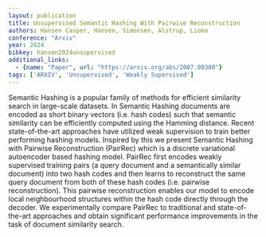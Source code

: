 ```yaml
---
layout: publication
title: Unsupervised Semantic Hashing With Pairwise Reconstruction
authors: Hansen Casper, Hansen, Simonsen, Alstrup, Lioma
conference: "Arxiv"
year: 2024
bibkey: hansen2024unsupervised
additional_links:
  - {name: "Paper", url: "https://arxiv.org/abs/2007.00380"}
tags: ['ARXIV', 'Unsupervised', 'Weakly Supervised']
---
```

Semantic Hashing is a popular family of methods for efficient similarity search in large-scale datasets. In Semantic Hashing documents are encoded as short binary vectors (i.e. hash codes) such that semantic similarity can be efficiently computed using the Hamming distance. Recent state-of-the-art approaches have utilized weak supervision to train better performing hashing models. Inspired by this we present Semantic Hashing with Pairwise Reconstruction (PairRec) which is a discrete variational autoencoder based hashing model. PairRec first encodes weakly supervised training pairs (a query document and a semantically similar document) into two hash codes and then learns to reconstruct the same query document from both of these hash codes (i.e. pairwise reconstruction). This pairwise reconstruction enables our model to encode local neighbourhood structures within the hash code directly through the decoder. We experimentally compare PairRec to traditional and state-of-the-art approaches and obtain significant performance improvements in the task of document similarity search.
